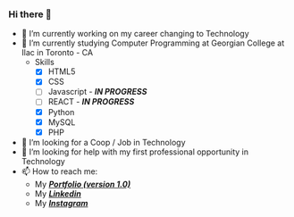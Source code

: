 ### Hi there 👋

- 🔭 I’m currently working on my career changing to Technology
- 🌱 I’m currently studying Computer Programming at Georgian College at Ilac in Toronto - CA
    - Skills
      - [X] HTML5
      - [X] CSS
      - [ ] Javascript - ***IN PROGRESS***
      - [ ] REACT - ***IN PROGRESS***
      - [X] Python
      - [X] MySQL
      - [X] PHP
- 👯 I’m looking for a Coop / Job in Technology
- 🤔 I’m looking for help with my first professional opportunity in Technology
- 📫 How to reach me:
    * My [***Portfolio (version 1.0)***](https://pedro-laranjeira.netlify.app/)
    * My [***Linkedin***](https://www.linkedin.com/in/pedroh-laranjeira/)
    * My [***Instagram***](https://www.instagram.com/pedrolaranjeira85/)

